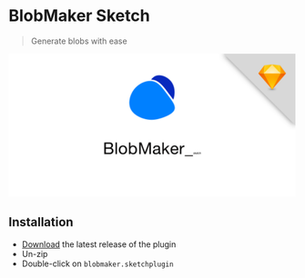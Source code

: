 # BlobMaker Sketch
> Generate blobs with ease

![coverImg](assets/repo_card.png)


## Installation

- [Download](../../releases/latest/download/blobmaker.sketchplugin.zip) the latest release of the plugin
- Un-zip
- Double-click on `blobmaker.sketchplugin`
